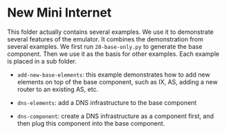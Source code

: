 # New Mini Internet

This folder actually contains several examples. 
We use it to demonstrate several features of the emulator. 
It combines the demonstration from several examples. 
We first run `20-base-only.py` to generate the base component.
Then we use it as the basis for other examples. 
Each example is placed in a sub folder.

- `add-new-base-elements`: this example demonstrates how to 
  add new elements on top of the base component, such as IX, AS, 
  adding a new router to an existing AS, etc.

- `dns-elements`: add a DNS infrastructure to the base component

- `dns-component`: create a DNS infrastructure as a component first, and then
   plug this component into the base component. 

